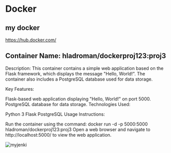 # Docker

## my docker
https://hub.docker.com/

## Container Name: hladroman/dockerproj123:proj3

Description: This container contains a simple web application based on the Flask framework, which displays the message "Hello, World!". The container also includes a PostgreSQL database used for data storage.

Key Features:

Flask-based web application displaying "Hello, World!" on port 5000.
PostgreSQL database for data storage.
Technologies Used:

Python 3
Flask
PostgreSQL
Usage Instructions:

Run the container using the command: docker run -d -p 5000:5000 hladroman/dockerproj123:proj3
Open a web browser and navigate to http://localhost:5000/ to view the web application.

![myjenki](https://p1.hiclipart.com/preview/844/832/941/linux-logo-docker-software-deployment-virtual-machine-linux-containers-vagrant-container-linux-by-coreos-installation-png-clipart.jpg)
